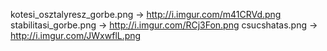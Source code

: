 kotesi_osztalyresz_gorbe.png -> http://i.imgur.com/m41CRVd.png
stabilitasi_gorbe.png        -> http://i.imgur.com/RCj3Fon.png
csucshatas.png               -> http://i.imgur.com/JWxwflL.png
